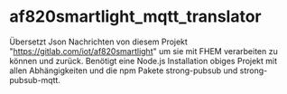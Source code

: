 # af820smartlight_mqtt_translator

Übersetzt Json Nachrichten von diesem Projekt "https://gitlab.com/iot/af820smartlight" um sie mit FHEM verarbeiten zu können und zurück.
Benötigt eine Node.js Installation obiges Projekt mit allen Abhängigkeiten und die npm Pakete
strong-pubsub und strong-pubsub-mqtt.
